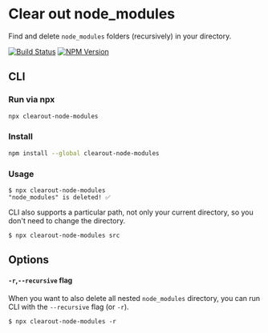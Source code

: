 # Clear out node_modules

Find and delete `node_modules` folders (recursively) in your directory.

[![Build Status][github_actions_badge]][github_actions_link]
[![NPM Version][package_version_badge]][package_link]

[package_version_badge]: https://img.shields.io/npm/v/clearout-node-modules.svg
[package_link]: https://www.npmjs.com/package/clearout-node-modules
[github_actions_badge]: https://img.shields.io/github/actions/workflow/status/maafaishal/clearout-node-modules/pr.yml
[github_actions_link]: https://github.com/maafaishal/clearout-node-modules/actions?query=workflow%3ARelease+branch%3Amain

## CLI

### Run via npx

```bash
npx clearout-node-modules
```

### Install

```bash
npm install --global clearout-node-modules
```

### Usage

```console
$ npx clearout-node-modules
"node_modules" is deleted! ✅
```

CLI also supports a particular path, not only your current directory, so you don't need to change the directory.

```console
$ npx clearout-node-modules src
```

## Options

#### `-r`,`--recursive` flag

When you want to also delete all nested `node_modules` directory, you can run CLI with the `--recursive` flag (or `-r`).

```console
$ npx clearout-node-modules -r
```
